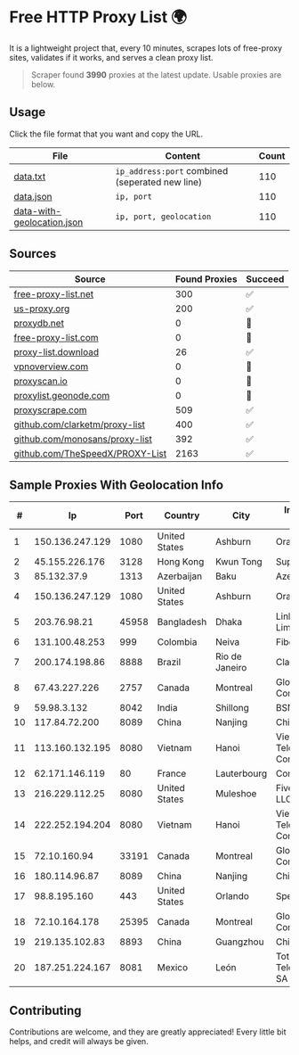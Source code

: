 
# Free HTTP Proxy List 🌍

It is a lightweight project that, every 10 minutes, scrapes lots of free-proxy sites, validates if it works, and serves a clean proxy list.


> Scraper found **3990** proxies at the latest update. Usable proxies are below.

## Usage

Click the file format that you want and copy the URL.


|File|Content|Count|
|----|-------|-----|
|[data.txt](https://raw.githubusercontent.com/themiralay/Proxy-List-World/master/data.txt)|`ip_address:port` combined (seperated new line)|110|
|[data.json](https://raw.githubusercontent.com/themiralay/Proxy-List-World/master/data.json)|`ip, port`|110|
|[data-with-geolocation.json](https://raw.githubusercontent.com/themiralay/Proxy-List-World/master/data-with-geolocation.json)|`ip, port, geolocation`|110|

## Sources

|Source|Found Proxies|Succeed|
|------|-------------|-------|
|[free-proxy-list.net](https://free-proxy-list.net)|300|✅|
|[us-proxy.org](https://www.us-proxy.org)|200|✅|
|[proxydb.net](http://proxydb.net)|0|🚫|
|[free-proxy-list.com](https://free-proxy-list.com/?page=&port=&type%5B%5D=http&type%5B%5D=https&up_time=0&search=Search)|0|🚫|
|[proxy-list.download](https://www.proxy-list.download/HTTP)|26|✅|
|[vpnoverview.com](https://vpnoverview.com/privacy/anonymous-browsing/free-proxy-servers)|0|🚫|
|[proxyscan.io](https://www.proxyscan.io)|0|🚫|
|[proxylist.geonode.com](https://proxylist.geonode.com/api/proxy-list?limit=300&page=1&sort_by=lastChecked&sort_type=desc&protocols=http,https)|0|🚫|
|[proxyscrape.com](https://api.proxyscrape.com/v2/?request=displayproxies&protocol=http&timeout=10000&country=all&ssl=all&anonymity=all)|509|✅|
|[github.com/clarketm/proxy-list](https://raw.githubusercontent.com/clarketm/proxy-list/master/proxy-list-raw.txt)|400|✅|
|[github.com/monosans/proxy-list](https://raw.githubusercontent.com/monosans/proxy-list/main/proxies/http.txt)|392|✅|
|[github.com/TheSpeedX/PROXY-List](https://raw.githubusercontent.com/TheSpeedX/PROXY-List/master/http.txt)|2163|✅|


## Sample Proxies With Geolocation Info

|#|Ip|Port|Country|City|Internet Service Provider|
|-|--|----|-------|----|-------------------------|
|1|150.136.247.129|1080|United States|Ashburn|Oracle Corporation|
|2|45.155.226.176|3128|Hong Kong|Kwun Tong|Superhub Limited|
|3|85.132.37.9|1313|Azerbaijan|Baku|AzerSat|
|4|150.136.247.129|1080|United States|Ashburn|Oracle Corporation|
|5|203.76.98.21|45958|Bangladesh|Dhaka|Link3 Technologies Limited|
|6|131.100.48.253|999|Colombia|Neiva|Fibernet TV SAS|
|7|200.174.198.86|8888|Brazil|Rio de Janeiro|Claro S.A|
|8|67.43.227.226|2757|Canada|Montreal|GloboTech Communications|
|9|59.98.3.132|8042|India|Shillong|BSNL Internet|
|10|117.84.72.200|8089|China|Nanjing|Chinanet|
|11|113.160.132.195|8080|Vietnam|Hanoi|VietNam Post and Telecom Corporation|
|12|62.171.146.119|80|France|Lauterbourg|Contabo GmbH|
|13|216.229.112.25|8080|United States|Muleshoe|Five Area Systems, LLC|
|14|222.252.194.204|8080|Vietnam|Hanoi|VietNam Post and Telecom Corporation|
|15|72.10.160.94|33191|Canada|Montreal|GloboTech Communications|
|16|180.114.96.87|8089|China|Nanjing|Chinanet|
|17|98.8.195.160|443|United States|Orlando|Spectrum|
|18|72.10.164.178|25395|Canada|Montreal|GloboTech Communications|
|19|219.135.102.83|8893|China|Guangzhou|Chinanet|
|20|187.251.224.167|8081|Mexico|León|Total Play Telecomunicaciones SA De CV|



## Contributing

Contributions are welcome, and they are greatly appreciated! Every
little bit helps, and credit will always be given.

